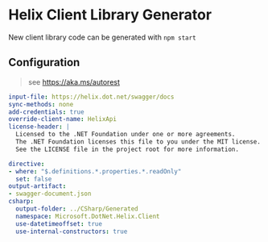 # Helix Client Library Generator

New client library code can be generated with `npm start`

## Configuration

> see https://aka.ms/autorest

```yaml
input-file: https://helix.dot.net/swagger/docs
sync-methods: none
add-credentials: true
override-client-name: HelixApi
license-header: |
  Licensed to the .NET Foundation under one or more agreements.
  The .NET Foundation licenses this file to you under the MIT license.
  See the LICENSE file in the project root for more information.

directive:
- where: "$.definitions.*.properties.*.readOnly"
  set: false
output-artifact:
- swagger-document.json
csharp:
  output-folder: ../CSharp/Generated
  namespace: Microsoft.DotNet.Helix.Client
  use-datetimeoffset: true
  use-internal-constructors: true
```

